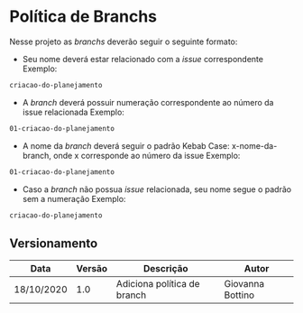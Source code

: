 # Política de Branchs
Nesse projeto as _branchs_ deverão seguir o seguinte formato: 

* Seu nome deverá estar relacionado com a _issue_ correspondente
Exemplo:
```bash
criacao-do-planejamento
```

* A _branch_ deverá possuir numeração correspondente ao número da issue relacionada
Exemplo:
```bash
01-criacao-do-planejamento
```

* A nome da _branch_ deverá seguir o padrão Kebab Case: x-nome-da-branch, onde x corresponde ao número da issue
Exemplo:
```bash
01-criacao-do-planejamento
```

* Caso a _branch_ não possua _issue_ relacionada, seu nome segue o padrão sem a numeração
Exemplo:
```bash
criacao-do-planejamento
```

## Versionamento
| Data | Versão | Descrição | Autor |
|------|------|------|------|
|18/10/2020|1.0|Adiciona política de branch|Giovanna Bottino|
